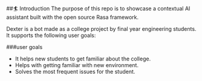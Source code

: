 ##🏄 Introduction
The purpose of this repo is to showcase a contextual AI assistant built with the open source Rasa framework.

Dexter is a bot made as a college project by final year engineering students. It supports the following user goals:

###user goals
- It helps new students to get familiar about the college.
- Helps with getting familiar with new environment.
- Solves the most frequent issues for the student.


